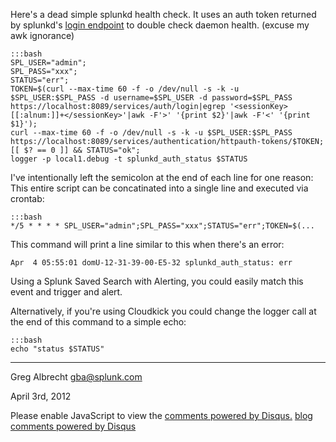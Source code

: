 Here's a dead simple splunkd health check. It uses an auth token
returned by splunkd's
[login endpoint](http://docs.splunk.com/Documentation/Splunk/latest/RESTAPI/RESTaccess#authentication.2Fhttpauth-tokens)
to double check daemon health. (excuse my awk ignorance)

    :::bash
    SPL_USER="admin";
    SPL_PASS="xxx";
    STATUS="err";
    TOKEN=$(curl --max-time 60 -f -o /dev/null -s -k -u $SPL_USER:$SPL_PASS -d username=$SPL_USER -d password=$SPL_PASS https://localhost:8089/services/auth/login|egrep '<sessionKey>[[:alnum:]]+</sessionKey>'|awk -F'>' '{print $2}'|awk -F'<' '{print $1}');
    curl --max-time 60 -f -o /dev/null -s -k -u $SPL_USER:$SPL_PASS https://localhost:8089/services/authentication/httpauth-tokens/$TOKEN;
    [[ $? == 0 ]] && STATUS="ok";
    logger -p local1.debug -t splunkd_auth_status $STATUS

I've intentionally left the semicolon at the end of each line for one
reason: This entire script can be concatinated into a single line and
executed via crontab:

    :::bash
    */5 * * * * SPL_USER="admin";SPL_PASS="xxx";STATUS="err";TOKEN=$(...

This command will print a line similar to this when there's an error:

    Apr  4 05:55:01 domU-12-31-39-00-E5-32 splunkd_auth_status: err

Using a Splunk Saved Search with Alerting, you could easily match this event
and trigger and alert.


Alternatively, if you're using Cloudkick you could change the logger
call at the end of this command to a simple echo:

    :::bash
    echo "status $STATUS"

-------------
Greg Albrecht <gba@splunk.com></br>

April 3rd, 2012


<div id="disqus_thread"></div>
<script type="text/javascript">
    var disqus_shortname = 'ampledata';

    /* * * DON'T EDIT BELOW THIS LINE * * */
    (function() {
        var dsq = document.createElement('script'); dsq.type = 'text/javascript'; dsq.async = true;
        dsq.src = 'http://' + disqus_shortname + '.disqus.com/embed.js';
        (document.getElementsByTagName('head')[0] || document.getElementsByTagName('body')[0]).appendChild(dsq);
    })();
</script>
<noscript>Please enable JavaScript to view the <a href="http://disqus.com/?ref_noscript">comments powered by Disqus.</a></noscript>
<a href="http://disqus.com" class="dsq-brlink">blog comments powered by <span class="logo-disqus">Disqus</span></a>
